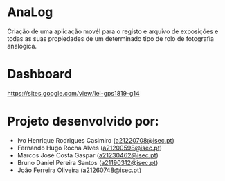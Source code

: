 # AnaLog
Criação de uma aplicação movél para o registo e arquivo de exposições e todas as suas propiedades de um determinado tipo de rolo de fotografia analógica.

# Dashboard
https://sites.google.com/view/lei-gps1819-g14

# Projeto desenvolvido por:
- Ivo Henrique Rodrigues Casimiro (a21220708@isec.pt)
- Fernando Hugo Rocha Alves (a21200598@isec.pt)
- Marcos José Costa Gaspar (a21230462@isec.pt)
- Bruno Daniel Pereira Santos (a21190312@isec.pt)
- João Ferreira Oliveira (a21260748@isec.pt)
